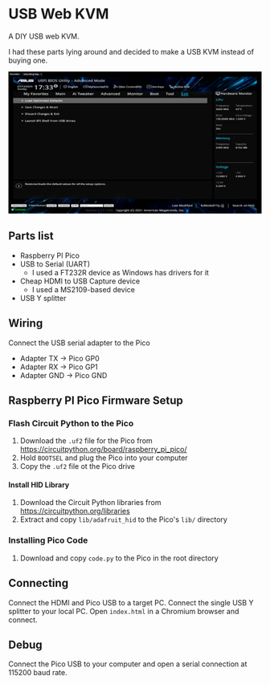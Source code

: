 # USB Web KVM

A DIY USB web KVM.

I had these parts lying around and decided to make a USB KVM instead of buying one.

![demo](.github/demo.png)

## Parts list

- Raspberry PI Pico
- USB to Serial (UART)
  - I used a FT232R device as Windows has drivers for it
- Cheap HDMI to USB Capture device
  - I used a MS2109-based device
- USB Y splitter

## Wiring

Connect the USB serial adapter to the Pico

- Adapter TX -> Pico GP0
- Adapter RX -> Pico GP1
- Adapter GND -> Pico GND

## Raspberry PI Pico Firmware Setup

### Flash Circuit Python to the Pico

1. Download the `.uf2` file for the Pico from https://circuitpython.org/board/raspberry_pi_pico/
2. Hold `BOOTSEL` and plug the Pico into your computer
3. Copy the `.uf2` file ot the Pico drive

#### Install HID Library

1. Download the Circuit Python libraries from https://circuitpython.org/libraries
2. Extract and copy `lib/adafruit_hid` to the Pico's `lib/` directory

### Installing Pico Code

1. Download and copy `code.py` to the Pico in the root directory

## Connecting

Connect the HDMI and Pico USB to a target PC. Connect the single USB Y splitter to your local PC. Open `index.html` in a Chromium browser and connect.

## Debug

Connect the Pico USB to your computer and open a serial connection at 115200 baud rate.
